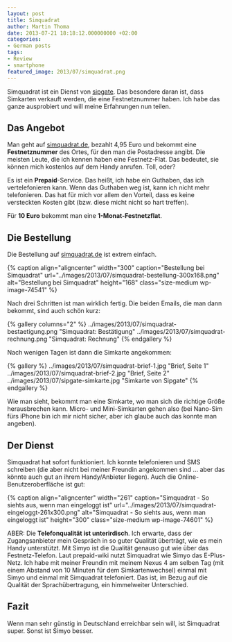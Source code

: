 ```yaml
---
layout: post
title: Simquadrat
author: Martin Thoma
date: 2013-07-21 18:18:12.000000000 +02:00
categories:
- German posts
tags:
- Review
- smartphone
featured_image: 2013/07/simquadrat.png
---
```

Simquadrat ist ein Dienst von <a href="http://en.wikipedia.org/wiki/Sipgate">sipgate</a>. Das besondere daran ist, dass Simkarten verkauft werden, die eine Festnetznummer haben. Ich habe das ganze ausprobiert und will meine Erfahrungen nun teilen.

<h2>Das Angebot</h2>
Man geht auf <a href="https://www.simquadrat.de/">simquadrat.de</a>, bezahlt 4,95 Euro und bekommt eine <strong>Festnetznummer</strong> des Ortes, f&uuml;r den man die Postadresse angibt. Die meisten Leute, die ich kennen haben eine Festnetz-Flat. Das bedeutet, sie k&ouml;nnen mich kostenlos auf dem Handy anrufen. Toll, oder?

Es ist ein <strong>Prepaid</strong>-Service. Das hei&szlig;t, ich habe ein Guthaben, das ich vertelefonieren kann. Wenn das Guthaben weg ist, kann ich nicht mehr telefonieren. Das hat f&uuml;r mich vor allem den Vorteil, dass es keine versteckten Kosten gibt (bzw. diese micht nicht so hart treffen).

F&uuml;r <strong>10 Euro</strong> bekommt man eine <strong>1-Monat-Festnetzflat</strong>.

<h2>Die Bestellung</h2>
Die Bestellung auf <a href="https://www.simquadrat.de/signup">simquadrat.de</a> ist extrem einfach. 

{% caption align="aligncenter" width="300" caption="Bestellung bei Simquadrat" url="../images/2013/07/simquadrat-bestellung-300x168.png" alt="Bestellung bei Simquadrat"  height="168" class="size-medium wp-image-74541" %}

Nach drei Schritten ist man wirklich fertig. Die beiden Emails, die man dann bekommt, sind auch sch&ouml;n kurz:

{% gallery columns="2" %}
    ../images/2013/07/simquadrat-bestaetigung.png   "Simquadrat: Bestätigung"
    ../images/2013/07/simquadrat-rechnung.png   "Simquadrat: Rechnung"
{% endgallery %}

Nach wenigen Tagen ist dann die Simkarte angekommen:

{% gallery %}
    ../images/2013/07/simquadrat-brief-1.jpg    "Brief, Seite 1"
    ../images/2013/07/simquadrat-brief-2.jpg    "Brief, Seite 2"
    ../images/2013/07/sipgate-simkarte.jpg  "Simkarte von Sipgate"
{% endgallery %}


Wie man sieht, bekommt man eine Simkarte, wo man sich die richtige Gr&ouml;&szlig;e herausbrechen kann. Micro- und Mini-Simkarten gehen also (bei Nano-Sim f&uuml;rs iPhone bin ich mir nicht sicher, aber ich glaube auch das konnte man angeben).

<h2>Der Dienst</h2>
Simquadrat hat sofort funktioniert. Ich konnte telefonieren und SMS schreiben (die aber nicht bei meiner Freundin angekommen sind ... aber das k&ouml;nnte auch gut an ihrem Handy/Anbieter liegen). Auch die Online-Benutzeroberfl&auml;che ist gut:

{% caption align="aligncenter" width="261" caption="Simquadrat - So siehts aus, wenn man eingeloggt ist" url="../images/2013/07/simquadrat-eingeloggt-261x300.png" alt="Simquadrat - So siehts aus, wenn man eingeloggt ist"  height="300" class="size-medium wp-image-74601" %}

ABER: Die <strong>Telefonqualit&auml;t ist unterirdisch</strong>. Ich erwarte, dass der Zugangsanbieter mein Gespr&auml;ch in so guter Qualit&auml;t &uuml;bertr&auml;gt, wie es mein Handy unterst&uuml;tzt. Mit Simyo ist die Qualit&auml;t genauso gut wie &uuml;ber das Festnetz-Telefon.
Laut prepaid-wiki nutzt Simquadrat wie Simyo das E-Plus-Netz. Ich habe mit meiner Freundin mit meinem Nexus 4 am selben Tag (mit einem Abstand von 10 Minuten f&uuml;r dem Simkartenwechsel) einmal mit Simyo und einmal mit Simquadrat telefoniert.  Das ist, im Bezug auf die Qualit&auml;t der Sprach&uuml;bertragung, ein himmelweiter Unterschied.

<h2>Fazit</h2>
Wenn man sehr g&uuml;nstig in Deutschland erreichbar sein will, ist Simquadrat super. Sonst ist Simyo besser.

